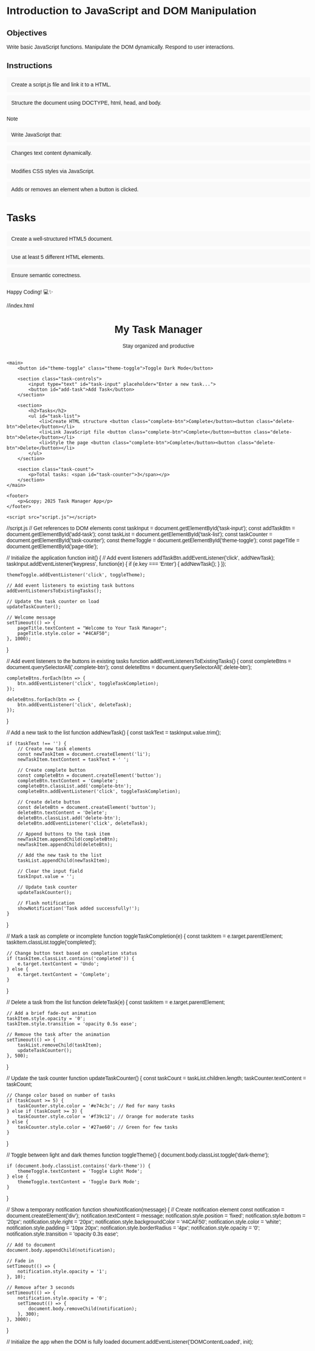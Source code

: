 # Introduction to JavaScript and DOM Manipulation

## Objectives

Write basic JavaScript functions.
Manipulate the DOM dynamically.
Respond to user interactions.

## Instructions

- Create a script.js file and link it to a HTML.
- Structure the document using DOCTYPE, html, head, and body.

>[!NOTE]
>  - Write JavaScript that:
>  - Changes text content dynamically.
>  - Modifies CSS styles via JavaScript.
>  - Adds or removes an element when a button is clicked.


# Tasks
- Create a well-structured HTML5 document.
- Use at least 5 different HTML elements.
- Ensure semantic correctness.

Happy Coding! 💻✨


//index.html
<!DOCTYPE html>
<html lang="en">
<head>
    <meta charset="UTF-8">
    <meta name="viewport" content="width=device-width, initial-scale=1.0">
    <title>Task Manager</title>
    <style>
        body {
            font-family: Arial, sans-serif;
            max-width: 800px;
            margin: 0 auto;
            padding: 20px;
        }
        header {
            text-align: center;
            margin-bottom: 30px;
        }
        .task-controls {
            display: flex;
            margin-bottom: 20px;
            gap: 10px;
        }
        .task-controls input {
            flex-grow: 1;
            padding: 8px;
            border: 1px solid #ddd;
            border-radius: 4px;
        }
        button {
            background-color: #4CAF50;
            color: white;
            border: none;
            padding: 8px 15px;
            border-radius: 4px;
            cursor: pointer;
            transition: background-color 0.3s;
        }
        button:hover {
            background-color: #45a049;
        }
        ul {
            list-style-type: none;
            padding: 0;
        }
        li {
            padding: 12px;
            background-color: #f9f9f9;
            margin-bottom: 8px;
            border-radius: 4px;
            display: flex;
            justify-content: space-between;
            align-items: center;
        }
        .completed {
            text-decoration: line-through;
            color: #888;
            background-color: #f0f0f0;
        }
        .theme-toggle {
            position: absolute;
            top: 20px;
            right: 20px;
        }
        .dark-theme {
            background-color: #333;
            color: #fff;
        }
        .dark-theme li {
            background-color: #444;
            color: #eee;
        }
        .dark-theme .completed {
            color: #aaa;
            background-color: #555;
        }
        .task-count {
            text-align: center;
            margin-top: 20px;
            font-weight: bold;
        }
    </style>
</head>
<body>
    <header>
        <h1 id="page-title">My Task Manager</h1>
        <p>Stay organized and productive</p>
    </header>

    <main>
        <button id="theme-toggle" class="theme-toggle">Toggle Dark Mode</button>
        
        <section class="task-controls">
            <input type="text" id="task-input" placeholder="Enter a new task...">
            <button id="add-task">Add Task</button>
        </section>

        <section>
            <h2>Tasks</h2>
            <ul id="task-list">
                <li>Create HTML structure <button class="complete-btn">Complete</button><button class="delete-btn">Delete</button></li>
                <li>Link JavaScript file <button class="complete-btn">Complete</button><button class="delete-btn">Delete</button></li>
                <li>Style the page <button class="complete-btn">Complete</button><button class="delete-btn">Delete</button></li>
            </ul>
        </section>

        <section class="task-count">
            <p>Total tasks: <span id="task-counter">3</span></p>
        </section>
    </main>

    <footer>
        <p>&copy; 2025 Task Manager App</p>
    </footer>

    <script src="script.js"></script>
</body>
</html>

//script.js
// Get references to DOM elements
const taskInput = document.getElementById('task-input');
const addTaskBtn = document.getElementById('add-task');
const taskList = document.getElementById('task-list');
const taskCounter = document.getElementById('task-counter');
const themeToggle = document.getElementById('theme-toggle');
const pageTitle = document.getElementById('page-title');

// Initialize the application
function init() {
    // Add event listeners
    addTaskBtn.addEventListener('click', addNewTask);
    taskInput.addEventListener('keypress', function(e) {
        if (e.key === 'Enter') {
            addNewTask();
        }
    });
    
    themeToggle.addEventListener('click', toggleTheme);
    
    // Add event listeners to existing task buttons
    addEventListenersToExistingTasks();
    
    // Update the task counter on load
    updateTaskCounter();
    
    // Welcome message
    setTimeout(() => {
        pageTitle.textContent = "Welcome to Your Task Manager";
        pageTitle.style.color = "#4CAF50";
    }, 1000);
}

// Add event listeners to the buttons in existing tasks
function addEventListenersToExistingTasks() {
    const completeBtns = document.querySelectorAll('.complete-btn');
    const deleteBtns = document.querySelectorAll('.delete-btn');
    
    completeBtns.forEach(btn => {
        btn.addEventListener('click', toggleTaskCompletion);
    });
    
    deleteBtns.forEach(btn => {
        btn.addEventListener('click', deleteTask);
    });
}

// Add a new task to the list
function addNewTask() {
    const taskText = taskInput.value.trim();
    
    if (taskText !== '') {
        // Create new task elements
        const newTaskItem = document.createElement('li');
        newTaskItem.textContent = taskText + ' ';
        
        // Create complete button
        const completeBtn = document.createElement('button');
        completeBtn.textContent = 'Complete';
        completeBtn.classList.add('complete-btn');
        completeBtn.addEventListener('click', toggleTaskCompletion);
        
        // Create delete button
        const deleteBtn = document.createElement('button');
        deleteBtn.textContent = 'Delete';
        deleteBtn.classList.add('delete-btn');
        deleteBtn.addEventListener('click', deleteTask);
        
        // Append buttons to the task item
        newTaskItem.appendChild(completeBtn);
        newTaskItem.appendChild(deleteBtn);
        
        // Add the new task to the list
        taskList.appendChild(newTaskItem);
        
        // Clear the input field
        taskInput.value = '';
        
        // Update task counter
        updateTaskCounter();
        
        // Flash notification
        showNotification('Task added successfully!');
    }
}

// Mark a task as complete or incomplete
function toggleTaskCompletion(e) {
    const taskItem = e.target.parentElement;
    taskItem.classList.toggle('completed');
    
    // Change button text based on completion status
    if (taskItem.classList.contains('completed')) {
        e.target.textContent = 'Undo';
    } else {
        e.target.textContent = 'Complete';
    }
}

// Delete a task from the list
function deleteTask(e) {
    const taskItem = e.target.parentElement;
    
    // Add a brief fade-out animation
    taskItem.style.opacity = '0';
    taskItem.style.transition = 'opacity 0.5s ease';
    
    // Remove the task after the animation
    setTimeout(() => {
        taskList.removeChild(taskItem);
        updateTaskCounter();
    }, 500);
}

// Update the task counter
function updateTaskCounter() {
    const taskCount = taskList.children.length;
    taskCounter.textContent = taskCount;
    
    // Change color based on number of tasks
    if (taskCount >= 5) {
        taskCounter.style.color = '#e74c3c'; // Red for many tasks
    } else if (taskCount >= 3) {
        taskCounter.style.color = '#f39c12'; // Orange for moderate tasks
    } else {
        taskCounter.style.color = '#27ae60'; // Green for few tasks
    }
}

// Toggle between light and dark themes
function toggleTheme() {
    document.body.classList.toggle('dark-theme');
    
    if (document.body.classList.contains('dark-theme')) {
        themeToggle.textContent = 'Toggle Light Mode';
    } else {
        themeToggle.textContent = 'Toggle Dark Mode';
    }
}

// Show a temporary notification
function showNotification(message) {
    // Create notification element
    const notification = document.createElement('div');
    notification.textContent = message;
    notification.style.position = 'fixed';
    notification.style.bottom = '20px';
    notification.style.right = '20px';
    notification.style.backgroundColor = '#4CAF50';
    notification.style.color = 'white';
    notification.style.padding = '10px 20px';
    notification.style.borderRadius = '4px';
    notification.style.opacity = '0';
    notification.style.transition = 'opacity 0.3s ease';
    
    // Add to document
    document.body.appendChild(notification);
    
    // Fade in
    setTimeout(() => {
        notification.style.opacity = '1';
    }, 10);
    
    // Remove after 3 seconds
    setTimeout(() => {
        notification.style.opacity = '0';
        setTimeout(() => {
            document.body.removeChild(notification);
        }, 300);
    }, 3000);
}

// Initialize the app when the DOM is fully loaded
document.addEventListener('DOMContentLoaded', init);
